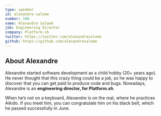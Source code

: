 ```yaml
---
type: speaker
id: alexandre-salome
number: 100
name: Alexandre Salomé
job: Engineering Director
company: Platform.sh
twitter: https://twitter.com/alexandresalome
github: https://github.com/alexandresalome
---
```


## About Alexandre

Alexandre started software development as a child hobby (20+ years ago). He never thought that this crazy thing could be a job, so he was happy to discover that you can get paid to produce code and bugs. Nowadays, Alexandre is an **engineering director, for Platform.sh**. 

When he’s not on a keyboard, Alexandre is on the mat, where he practices Aikido. If you meet him, you can congratulate him on his black belt, which he passed successfully in June.